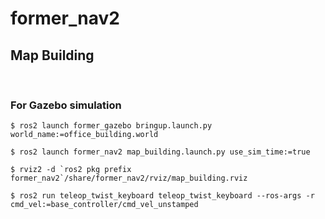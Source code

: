 # former_nav2

## Map Building

&nbsp;

### For Gazebo simulation
```shell
$ ros2 launch former_gazebo bringup.launch.py world_name:=office_building.world
```
```shell
$ ros2 launch former_nav2 map_building.launch.py use_sim_time:=true
```
```shell
$ rviz2 -d `ros2 pkg prefix former_nav2`/share/former_nav2/rviz/map_building.rviz
```
```shell
$ ros2 run teleop_twist_keyboard teleop_twist_keyboard --ros-args -r cmd_vel:=base_controller/cmd_vel_unstamped
```